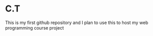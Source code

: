 # C.T
This is my first github repository and I plan to use this to host my web programming course project
